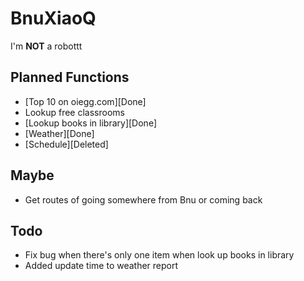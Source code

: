 BnuXiaoQ
========
I'm **NOT** a robottt

Planned Functions
-----------------

*	[Top 10 on oiegg.com][Done]
*	Lookup free classrooms
*	[Lookup books in library][Done]
*	[Weather][Done]
*	[Schedule][Deleted]

Maybe
-----

*	Get routes of going somewhere from Bnu or coming back

Todo
----

*   Fix bug when there's only one item when look up books in library
*   Added update time to weather report